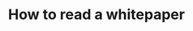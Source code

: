 ---
type: 'link'
title: 'How to read a whitepaper'
tldr: 'Lorem ipsum dolor sit amet'
pubDate: 'Dec 4 2023'
url: 'https://web.stanford.edu/class/ee384m/Handouts/HowtoReadPaper.pdf'
---
